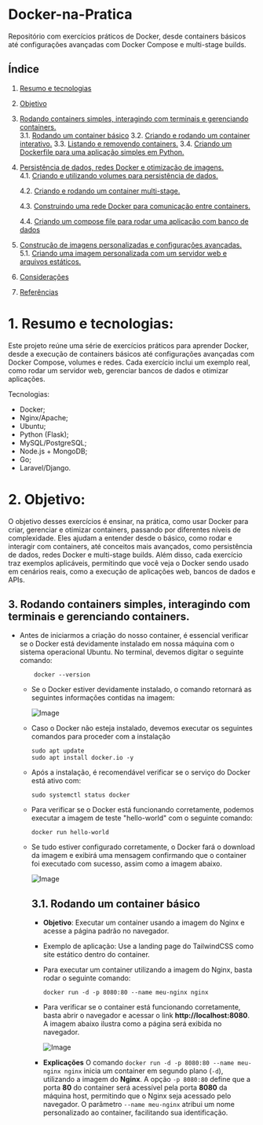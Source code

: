 # Docker-na-Pratica
Repositório com exercícios práticos de Docker, desde containers básicos até configurações avançadas com Docker Compose e multi-stage builds.

## Índice

1. [Resumo e tecnologias](#Resumo)  

2. [Objetivo](#objetivo)  
   
3. [Rodando containers simples, interagindo com terminais e gerenciando containers.](#Rodando-containers-simples,-interagindo-com-terminais-e-gerenciando-containers.)  
   3.1. [Rodando um container básico](#Rodando-um-container-básico)
   3.2. [Criando e rodando um container interativo.](#Criando-e-rodando-um-container-interativo.)
   3.3. [Listando e removendo containers.](#Listando-e-removendo-containers.)
   3.4. [Criando um Dockerfile para uma aplicação simples em Python.](#Criando-um-Dockerfile-para-uma-aplicação-simples-em-Python.)
   
4. [Persistência de dados, redes Docker e otimização de imagens.](#Persistência-de-dados,-redes-Docker-e-otimização-de-imagens.)  
   4.1. [Criando e utilizando volumes para persistência de dados.](#Criando-e-utilizando-volumes-para-persistência-de-dados.)
    
   4.2. [Criando e rodando um container multi-stage.](#Criando-e-rodando-um-container-multi-stage.)

   4.3. [Construindo uma rede Docker para comunicação entre containers.](#Construindo-uma-rede-Docker-para-comunicação-entre-containers.)

   4.4. [Criando um compose file para rodar uma aplicação com banco de dados](#Criando-um-compose-file-para-rodar-uma-aplicação-com-banco-de-dados)

5. [Construção de imagens personalizadas e configurações avançadas.](#Construção-de-imagens-personalizadas-e-configurações-avançadas.)  
   5.1. [Criando uma imagem personalizada com um servidor web e arquivos estáticos.](#Criando-uma-imagem-personalizada-com-um-servidor-web-e-arquivos-estáticos.)

6. [Considerações](#Considerações)

7.  [Referências](#Referências)

# 1. Resumo e tecnologias:
Este projeto reúne uma série de exercícios práticos para aprender Docker, desde a execução de containers básicos até configurações avançadas com Docker Compose, volumes e redes. Cada exercício inclui um exemplo real, como rodar um servidor web, gerenciar bancos de dados e otimizar aplicações.

Tecnologias:
- Docker;
- Nginx/Apache;
- Ubuntu;
- Python (Flask);
- MySQL/PostgreSQL;
- Node.js + MongoDB;
- Go;
- Laravel/Django.

# 2. Objetivo:
O objetivo desses exercícios é ensinar, na prática, como usar Docker para criar, gerenciar e otimizar containers, passando por diferentes níveis de complexidade. Eles ajudam a entender desde o básico, como rodar e interagir com containers, até conceitos mais avançados, como persistência de dados, redes Docker e multi-stage builds. Além disso, cada exercício traz exemplos aplicáveis, permitindo que você veja o Docker sendo usado em cenários reais, como a execução de aplicações web, bancos de dados e APIs.

## 3. Rodando containers simples, interagindo com terminais e gerenciando containers.

- Antes de iniciarmos a criação do nosso container, é essencial verificar se o Docker está devidamente instalado em nossa máquina com o sistema operacional Ubuntu. No terminal, devemos digitar o seguinte comando:

          docker --version
  
  - Se o Docker estiver devidamente instalado, o comando retornará as seguintes informações contidas na imagem:
 
    ![Image](https://github.com/user-attachments/assets/2666d188-ad34-440c-bf7f-ab9590ba06f1)

  - Caso o Docker não esteja instalado, devemos executar os seguintes comandos para proceder com a instalação

        sudo apt update
        sudo apt install docker.io -y

  - Após a instalação, é recomendável verificar se o serviço do Docker está ativo com:

        sudo systemctl status docker
 
  - Para verificar se o Docker está funcionando corretamente, podemos executar a imagem de teste "hello-world" com o seguinte comando:

        docker run hello-world

  - Se tudo estiver configurado corretamente, o Docker fará o download da imagem e exibirá uma mensagem confirmando que o container foi executado com sucesso, assim como a imagem abaixo.

    ![Image](https://github.com/user-attachments/assets/aed0862f-9095-44f2-a3c8-e01802850b22)


    ## 3.1. Rodando um container básico
    - **Objetivo**: Executar um container usando a imagem do Nginx e acesse a página padrão no navegador.
    - Exemplo de aplicação: Use a landing page do TailwindCSS como site estático dentro do container.

    - Para executar um container utilizando a imagem do Nginx, basta rodar o seguinte comando:

          docker run -d -p 8080:80 --name meu-nginx nginx
      
    - Para verificar se o container está funcionando corretamente, basta abrir o navegador e acessar o link **http://localhost:8080**. A imagem abaixo ilustra como a página será exibida no navegador.
 
      ![Image](https://github.com/user-attachments/assets/d6cb0ebc-f320-4c6d-b429-ea715f30b134)
      
    - **Explicações** O comando `docker run -d -p 8080:80 --name meu-nginx nginx` inicia um container em segundo plano (`-d`), utilizando a imagem do **Nginx**. A opção `-p 8080:80` define que a porta **80** do container será acessível pela porta **8080** da máquina host, permitindo que o Nginx seja acessado pelo navegador. O parâmetro `--name meu-nginx` atribui um nome personalizado ao container, facilitando sua identificação.
      
      

      


    











